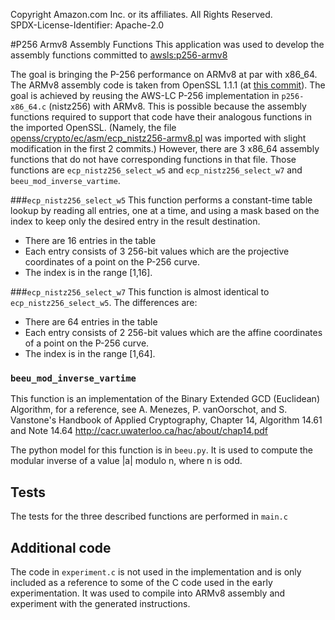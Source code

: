 Copyright Amazon.com Inc. or its affiliates. All Rights Reserved.<br />
SPDX-License-Identifier: Apache-2.0

#P256 Armv8 Assembly Functions
This application was used to develop the assembly functions committed to
[awsls:p256-armv8](https://github.com/awslabs/aws-lc/tree/p256-armv8)

The goal is bringing the P-256 performance on ARMv8 at par with x86_64.
The ARMv8 assembly code is taken from OpenSSL 1.1.1 (at [this commit](openssl/openssl@46a9ee8)).
The goal is achieved by reusing the AWS-LC P-256 implementation in `p256-x86_64.c` (nistz256) with ARMv8.
This is possible because the assembly functions required to support that code have their analogous functions in
the imported OpenSSL.
(Namely, the file [openss/crypto/ec/asm/ecp_nistz256-armv8.pl](https://github.com/openssl/openssl/blob/46a9ee8c796c8b5f8d95290676119b4f3d72be91/crypto/ec/asm/ecp_nistz256-armv8.pl)
was imported with slight modification in the first 2 commits.)
However, there are 3 x86_64 assembly functions that do not have corresponding functions in that file.
Those functions are `ecp_nistz256_select_w5` and `ecp_nistz256_select_w7` and `beeu_mod_inverse_vartime`.

###`ecp_nistz256_select_w5`
This function performs a constant-time table lookup by reading all entries, one at a time,
and using a mask based on the index to keep only the desired entry in the result destination.
* There are 16 entries in the table
* Each entry consists of 3 256-bit values which are the projective coordinates of a point
on the P-256 curve.
* The index is in the range [1,16].

###`ecp_nistz256_select_w7`
This function is almost identical to `ecp_nistz256_select_w5`. The differences are:
* There are 64 entries in the table
* Each entry consists of 2 256-bit values which are the affine coordinates of a point
on the P-256 curve.
* The index is in the range [1,64].

### `beeu_mod_inverse_vartime`
This function is an implementation of the Binary Extended GCD (Euclidean) Algorithm,
for a reference, see A. Menezes, P. vanOorschot, and S. Vanstone's Handbook of Applied Cryptography,
 Chapter 14, Algorithm 14.61 and Note 14.64
 http://cacr.uwaterloo.ca/hac/about/chap14.pdf

 The python model for this function is in `beeu.py`.
 It is used to compute the modular inverse of a value |a| modulo n, where n is odd.
 
 ## Tests
 The tests for the three described functions are performed in `main.c`
 
 ## Additional code
 The code in `experiment.c` is not used in the implementation and is only included 
 as a reference to some of the C code used in the early experimentation. It was used
 to compile into ARMv8 assembly and experiment with the generated instructions. 